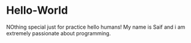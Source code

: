 # Hello-World
NOthing special just for practice
 hello humans!
 My name is Saif and i am extremely passionate about programming.
